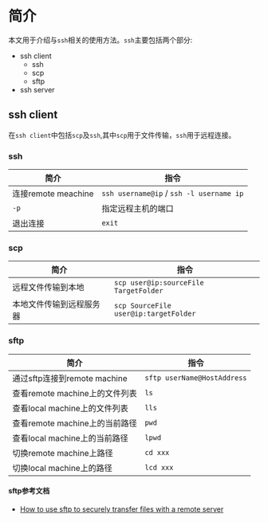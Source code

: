 # 简介

本文用于介绍与`ssh`相关的使用方法。`ssh`主要包括两个部分:

* ssh client
    * ssh
    * scp
    * sftp
* ssh server

## ssh client

在`ssh client`中包括`scp`及`ssh`,其中`scp`用于文件传输，`ssh`用于远程连接。

### ssh

| 简介     |   指令    |
|----------|----------|
|连接remote meachine  | `ssh username@ip` / `ssh -l username ip`|
| `-p`  | 指定远程主机的端口  | 
|退出连接   | `exit`  |

### scp

| 简介   |   指令   |
|--------|----------|
| 远程文件传输到本地 |  `scp user@ip:sourceFile TargetFolder` |
| 本地文件传输到远程服务器 | `scp SourceFile user@ip:targetFolder` |

### sftp

| 简介  |  指令   |
|-------|---------|
| 通过sftp连接到remote machine  | `sftp userName@HostAddress` |
| 查看remote machine上的文件列表 | `ls`  |
| 查看local machine上的文件列表  | `lls`  |
| 查看remote machine上的当前路径 |  `pwd`  |
| 查看local machine上的当前路径 | `lpwd`  |
| 切换remote machine上路径  |  `cd xxx`  |
| 切换local machine上的路径 | `lcd xxx`  |

#### sftp参考文档

* [How to use sftp to securely transfer files with a remote server](https://www.digitalocean.com/community/tutorials/how-to-use-sftp-to-securely-transfer-files-with-a-remote-server)
